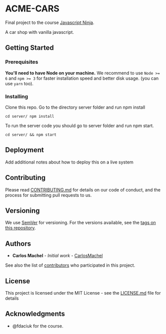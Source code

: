 # ACME-CARS

Final project to the course [Javascript Ninja](https://blog.da2k.com.br/curso-javascript-ninja/).

A car shop with vanilla javascript.

## Getting Started

### Prerequisites

**You'll need to have Node on your machine.** We recommend to use `Node >= 6` and `npm >= 3` for faster installation speed and better disk usage. (you can use `yarn` too).

### Installing

Clone this repo. Go to the directory server folder and run npm install

```
cd server/ npm install 
```

To run the server code you should go to server folder and run npm start.

```
cd server/ && npm start
```

## Deployment

Add additional notes about how to deploy this on a live system

## Contributing

Please read [CONTRIBUTING.md](https://gist.github.com/PurpleBooth/b24679402957c63ec426) for details on our code of conduct, and the process for submitting pull requests to us.

## Versioning

We use [SemVer](http://semver.org/) for versioning. For the versions available, see the [tags on this repository](https://github.com/your/project/tags). 

## Authors


* **Carlos Machel** - *Initial work* - [CarlosMachel](https://github.com/carlosmachel)

See also the list of [contributors](https://github.com/your/project/contributors) who participated in this project.

## License

This project is licensed under the MIT License - see the [LICENSE.md](LICENSE.md) file for details

## Acknowledgments

* @fdaciuk for the course.